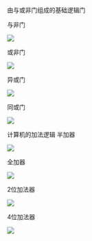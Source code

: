 

由与或非门组成的基础逻辑门

与非门

![](https://cdn.jsdelivr.net/gh/eaok/img/screenshot/nand.png)

或非门

![](https://cdn.jsdelivr.net/gh/eaok/img/screenshot/nor.png)

异或门

![](https://cdn.jsdelivr.net/gh/eaok/img/screenshot/xor.png)

同或门

![](https://cdn.jsdelivr.net/gh/eaok/img/screenshot/xnor.png)



计算机的加法逻辑
半加器

![](https://cdn.jsdelivr.net/gh/eaok/img/screenshot/halfAdder.png)

全加器

![](https://cdn.jsdelivr.net/gh/eaok/img/screenshot/fullAdder.png)

2位加法器

![](https://cdn.jsdelivr.net/gh/eaok/img/screenshot/2BitAdder.png)

4位加法器

![](https://cdn.jsdelivr.net/gh/eaok/img/screenshot/4BitAdder.png)